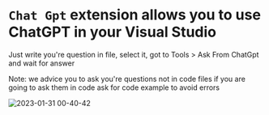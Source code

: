 # `Chat Gpt` extension allows you to use ChatGPT in your Visual Studio

Just write you're question in file, select it, got to  Tools > Ask From ChatGpt and wait for answer

Note: we advice you to ask you're questions not in code files
if you are going to ask them in code ask for code example to avoid errors

![2023-01-31 00-40-42](https://user-images.githubusercontent.com/102380592/215580497-32be0d24-8d20-445b-b1c4-a041395a9d0c.gif)

